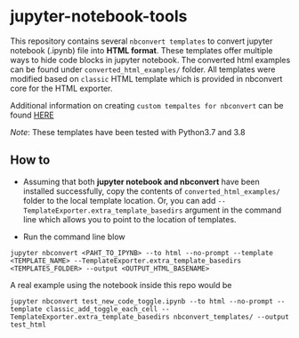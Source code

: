 # jupyter-notebook-tools

This repository contains several `nbconvert templates` to convert jupyter notebook (.ipynb) file into **HTML format**. These templates offer multiple ways to hide code blocks in jupyter notebook. The converted html examples can be found under `converted_html_examples/` folder. All templates were modified based on `classic` HTML template which is provided in nbconvert core for the HTML exporter.

Additional information on creating `custom tempaltes for nbconvert` can be found [HERE](https://nbconvert.readthedocs.io/en/latest/customizing.html)

*Note*: These templates have been tested with Python3.7 and 3.8

## How to
- Assuming that both **jupyter notebook and nbconvert** have been installed successfully, copy the contents of `converted_html_examples/` folder to the local template location. Or, you can add `--TemplateExporter.extra_template_basedirs` argument in the command line which allows you to point to the location of templates.

- Run the command line blow
```
jupyter nbconvert <PAHT_TO_IPYNB> --to html --no-prompt --template <TEMPLATE_NAME> --TemplateExporter.extra_template_basedirs <TEMPLATES_FOLDER> --output <OUTPUT_HTML_BASENAME>
```
A real example using the notebook inside this repo would be 
```
jupyter nbconvert test_new_code_toggle.ipynb --to html --no-prompt --template classic_add_toggle_each_cell --TemplateExporter.extra_template_basedirs nbconvert_templates/ --output test_html
```
